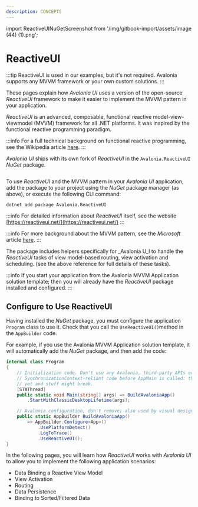 ```yaml
---
description: CONCEPTS
---
```


import ReactiveUINuGetScreenshot from '/img/gitbook-import/assets/image (44) (1).png';

# ReactiveUI

:::tip
ReactiveUI is used in our examples, but it's not required. Avalonia supports any MVVM framework or your own custom solutions.
:::

These pages explain how _Avalonia UI_ uses a version of the open-source _ReactiveUI_ framework to make it easier to implement the MVVM pattern in your application.

_ReactiveUI_ is an advanced, composable, functional reactive model-view-viewmodel (MVVM) framework for all .NET platforms. It was inspired by the functional reactive programming paradigm.

:::info
For a full technical background on functional reactive programming, see the Wikipedia article [here](https://en.wikipedia.org/wiki/Functional\_reactive\_programming).
:::

_Avalonia UI_ ships with its own fork of _ReactiveUI_ in the `Avalonia.ReactiveUI` _NuGet_ package.

<img src={ReactiveUINuGetScreenshot} alt=""/>

To use _ReactiveUI_ and the MVVM pattern in your _Avalonia UI_ application, add the package to your project using the _NuGet_ package manager (as above), or execute the following CLI command:

```bash
dotnet add package Avalonia.ReactiveUI
```

:::info
For detailed information about _ReactiveUI_ itself, see the website [https://reactiveui.net/](https://reactiveui.net/)
:::

:::info
For more background about the MVVM pattern, see the _Microsoft_ article [here](https://msdn.microsoft.com/en-us/library/hh848246.aspx).
:::

The package includes helpers specifically for _Avalonia U_I to handle the _ReactiveUI_ tasks of view model-based routing, view activation and scheduling. (see the above reference for full details of these tasks).

:::info
If you start your application from the Avalonia MVVM Application solution template; then you will already have the _ReactiveUI_ package installed and configured.
:::

## Configure to Use ReactiveUI

Having installed the _NuGet_ package, you must configure the application `Program` class to use it.  Check that you call the `UseReactiveUI()`method  in the `AppBuilder` code.

For example, if you use the Avalonia MVVM Application solution template, it will automatically add the _NuGet_ package, and then add the code:

```csharp
internal class Program
{
    // Initialization code. Don't use any Avalonia, third-party APIs or any
    // SynchronizationContext-reliant code before AppMain is called: things aren't initialized
    // yet and stuff might break.
    [STAThread]
    public static void Main(string[] args) => BuildAvaloniaApp()
        .StartWithClassicDesktopLifetime(args);

    // Avalonia configuration, don't remove; also used by visual designer.
    public static AppBuilder BuildAvaloniaApp()
        => AppBuilder.Configure<App>()
            .UsePlatformDetect()
            .LogToTrace()
            .UseReactiveUI();
}
```

In the following pages, you will learn how _ReactiveUI_ works with _Avalonia UI_ to allow you to implement the following application scenarios:

* Data Binding a Reactive View Model
* View Activation
* Routing
* Data Persistence
* Binding to Sorted/Filtered Data
